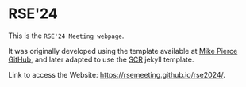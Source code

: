 # RSE'24

This is the `RSE'24 Meeting webpage`.

It was originally developed using the template available at [Mike Pierce GitHub](https://github.com/mikepierce/conference-website-template), and later adapted to use the [SCR](https://github.com/pettni/scr_website) jekyll template.

Link to access the Website: https://rsemeeting.github.io/rse2024/.

